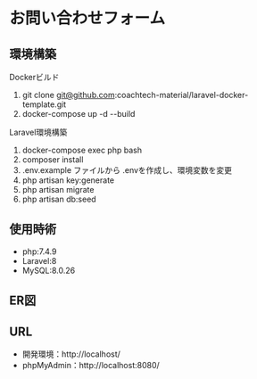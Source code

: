 # お問い合わせフォーム


## 環境構築
Dockerビルド
1. git clone git@github.com:coachtech-material/laravel-docker-template.git
2. docker-compose up -d --build
   
Laravel環境構築
1. docker-compose exec php bash
2. composer install
3. .env.example ファイルから .envを作成し、環境変数を変更
4. php artisan key:generate
5. php artisan migrate
6. php artisan db:seed

## 使用時術
- php:7.4.9
- Laravel:8
- MySQL:8.0.26

## ER図

## URL
- 開発環境：http://localhost/
- phpMyAdmin：http://localhost:8080/
